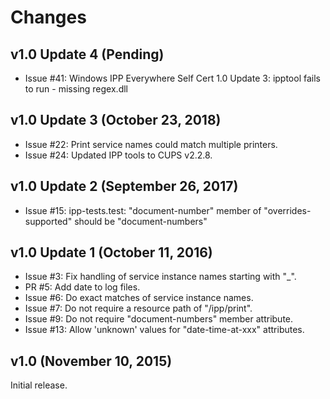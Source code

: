 # Changes

## v1.0 Update 4 (Pending)

- Issue #41: Windows IPP Everywhere Self Cert 1.0 Update 3: ipptool fails to
  run - missing regex.dll


## v1.0 Update 3 (October 23, 2018)

- Issue #22: Print service names could match multiple printers.
- Issue #24: Updated IPP tools to CUPS v2.2.8.


## v1.0 Update 2 (September 26, 2017)

- Issue #15: ipp-tests.test: "document-number" member of "overrides-supported"
  should be "document-numbers"


## v1.0 Update 1 (October 11, 2016)

- Issue #3: Fix handling of service instance names starting with "_".
- PR #5: Add date to log files.
- Issue #6: Do exact matches of service instance names.
- Issue #7: Do not require a resource path of "/ipp/print".
- Issue #9: Do not require "document-numbers" member attribute.
- Issue #13: Allow 'unknown' values for "date-time-at-xxx" attributes.


## v1.0 (November 10, 2015)

Initial release.
